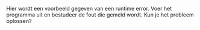 Hier wordt een voorbeeld gegeven van een runtime error. 
Voer het programma uit en bestudeer de
fout die gemeld wordt. Kun je het probleem oplossen?
